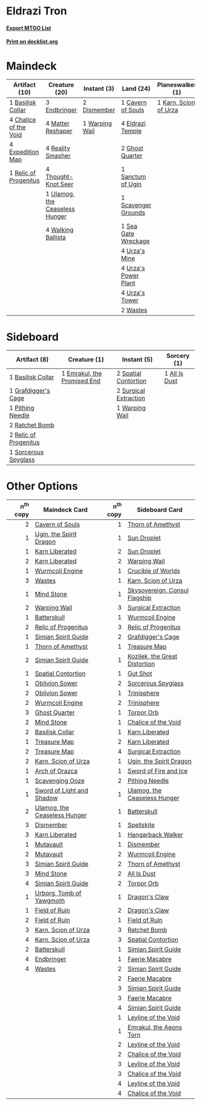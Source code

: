 # Eldrazi Tron

#### [Export MTGO List](../collection/Eldrazi%20Tron/Eldrazi%20Tron.txt)
#### [Print on decklist.org](http://decklist.org/?deckmain=2%09All%20Is%20Dust%0A1%09Basilisk%20Collar%0A1%09Cavern%20of%20Souls%0A4%09Chalice%20of%20the%20Void%0A2%09Dismember%0A4%09Eldrazi%20Temple%0A3%09Endbringer%0A4%09Expedition%20Map%0A2%09Ghost%20Quarter%0A1%09Karn,%20Scion%20of%20Urza%0A4%09Matter%20Reshaper%0A4%09Reality%20Smasher%0A1%09Relic%20of%20Progenitus%0A1%09Sanctum%20of%20Ugin%0A1%09Scavenger%20Grounds%0A1%09Sea%20Gate%20Wreckage%0A4%09Thought-Knot%20Seer%0A1%09Ulamog,%20the%20Ceaseless%20Hunger%0A4%09Urza's%20Mine%0A4%09Urza's%20Power%20Plant%0A4%09Urza's%20Tower%0A4%09Walking%20Ballista%0A1%09Warping%20Wail%0A2%09Wastes&deckside=1%09All%20Is%20Dust%0A1%09Basilisk%20Collar%0A1%09Emrakul,%20the%20Promised%20End%0A1%09Grafdigger's%20Cage%0A1%09Pithing%20Needle%0A2%09Ratchet%20Bomb%0A2%09Relic%20of%20Progenitus%0A1%09Sorcerous%20Spyglass%0A2%09Spatial%20Contortion%0A2%09Surgical%20Extraction%0A1%09Warping%20Wail)
# Maindeck

|                                         Artifact (10)                                          |                                              Creature (20)                                              |                                       Instant (3)                                       |                                          Land (24)                                           |                                        Planeswalker (1)                                        |                                      Sorcery (2)                                       |
|------------------------------------------------------------------------------------------------|---------------------------------------------------------------------------------------------------------|-----------------------------------------------------------------------------------------|----------------------------------------------------------------------------------------------|------------------------------------------------------------------------------------------------|----------------------------------------------------------------------------------------|
|1 [Basilisk Collar](http://gatherer.wizards.com/Pages/Card/Details.aspx?multiverseid=426041)    |3 [Endbringer](http://gatherer.wizards.com/Pages/Card/Details.aspx?multiverseid=407513)                  |2 [Dismember](http://gatherer.wizards.com/Pages/Card/Details.aspx?multiverseid=382182)   |1 [Cavern of Souls](http://gatherer.wizards.com/Pages/Card/Details.aspx?multiverseid=278058)  |1 [Karn, Scion of Urza](http://gatherer.wizards.com/Pages/Card/Details.aspx?multiverseid=442889)|2 [All Is Dust](http://gatherer.wizards.com/Pages/Card/Details.aspx?multiverseid=397750)|
|4 [Chalice of the Void](http://gatherer.wizards.com/Pages/Card/Details.aspx?multiverseid=442211)|4 [Matter Reshaper](http://gatherer.wizards.com/Pages/Card/Details.aspx?multiverseid=407516)             |1 [Warping Wail](http://gatherer.wizards.com/Pages/Card/Details.aspx?multiverseid=407522)|4 [Eldrazi Temple](http://gatherer.wizards.com/Pages/Card/Details.aspx?multiverseid=401710)   |                                                                                                |                                                                                        |
|4 [Expedition Map](http://gatherer.wizards.com/Pages/Card/Details.aspx?multiverseid=397742)     |4 [Reality Smasher](http://gatherer.wizards.com/Pages/Card/Details.aspx?multiverseid=407517)             |                                                                                         |2 [Ghost Quarter](http://gatherer.wizards.com/Pages/Card/Details.aspx?multiverseid=389534)    |                                                                                                |                                                                                        |
|1 [Relic of Progenitus](http://gatherer.wizards.com/Pages/Card/Details.aspx?multiverseid=174824)|4 [Thought-Knot Seer](http://gatherer.wizards.com/Pages/Card/Details.aspx?multiverseid=407519)           |                                                                                         |1 [Sanctum of Ugin](http://gatherer.wizards.com/Pages/Card/Details.aspx?multiverseid=402022)  |                                                                                                |                                                                                        |
|                                                                                                |1 [Ulamog, the Ceaseless Hunger](http://gatherer.wizards.com/Pages/Card/Details.aspx?multiverseid=402079)|                                                                                         |1 [Scavenger Grounds](http://gatherer.wizards.com/Pages/Card/Details.aspx?multiverseid=430871)|                                                                                                |                                                                                        |
|                                                                                                |4 [Walking Ballista](http://gatherer.wizards.com/Pages/Card/Details.aspx?multiverseid=423848)            |                                                                                         |1 [Sea Gate Wreckage](http://gatherer.wizards.com/Pages/Card/Details.aspx?multiverseid=407687)|                                                                                                |                                                                                        |
|                                                                                                |                                                                                                         |                                                                                         |4 [Urza's Mine](http://gatherer.wizards.com/Pages/Card/Details.aspx?multiverseid=4192)        |                                                                                                |                                                                                        |
|                                                                                                |                                                                                                         |                                                                                         |4 [Urza's Power Plant](http://gatherer.wizards.com/Pages/Card/Details.aspx?multiverseid=4193) |                                                                                                |                                                                                        |
|                                                                                                |                                                                                                         |                                                                                         |4 [Urza's Tower](http://gatherer.wizards.com/Pages/Card/Details.aspx?multiverseid=4194)       |                                                                                                |                                                                                        |
|                                                                                                |                                                                                                         |                                                                                         |2 [Wastes](http://gatherer.wizards.com/Pages/Card/Details.aspx?multiverseid=407694)           |                                                                                                |                                                                                        |


# Sideboard

|                                          Artifact (8)                                          |                                             Creature (1)                                             |                                          Instant (5)                                           |                                      Sorcery (1)                                       |
|------------------------------------------------------------------------------------------------|------------------------------------------------------------------------------------------------------|------------------------------------------------------------------------------------------------|----------------------------------------------------------------------------------------|
|1 [Basilisk Collar](http://gatherer.wizards.com/Pages/Card/Details.aspx?multiverseid=426041)    |1 [Emrakul, the Promised End](http://gatherer.wizards.com/Pages/Card/Details.aspx?multiverseid=414295)|2 [Spatial Contortion](http://gatherer.wizards.com/Pages/Card/Details.aspx?multiverseid=407518) |1 [All Is Dust](http://gatherer.wizards.com/Pages/Card/Details.aspx?multiverseid=397750)|
|1 [Grafdigger's Cage](http://gatherer.wizards.com/Pages/Card/Details.aspx?multiverseid=278452)  |                                                                                                      |2 [Surgical Extraction](http://gatherer.wizards.com/Pages/Card/Details.aspx?multiverseid=397706)|                                                                                        |
|1 [Pithing Needle](http://gatherer.wizards.com/Pages/Card/Details.aspx?multiverseid=129526)     |                                                                                                      |1 [Warping Wail](http://gatherer.wizards.com/Pages/Card/Details.aspx?multiverseid=407522)       |                                                                                        |
|2 [Ratchet Bomb](http://gatherer.wizards.com/Pages/Card/Details.aspx?multiverseid=370623)       |                                                                                                      |                                                                                                |                                                                                        |
|2 [Relic of Progenitus](http://gatherer.wizards.com/Pages/Card/Details.aspx?multiverseid=174824)|                                                                                                      |                                                                                                |                                                                                        |
|1 [Sorcerous Spyglass](http://gatherer.wizards.com/Pages/Card/Details.aspx?multiverseid=435407) |                                                                                                      |                                                                                                |                                                                                        |


# Other Options

|*n*<sup>th</sup> copy|                                             Maindeck Card                                             |*n*<sup>th</sup> copy|                                             Sideboard Card                                             |
|--------------------:|-------------------------------------------------------------------------------------------------------|--------------------:|--------------------------------------------------------------------------------------------------------|
|                    2|[Cavern of Souls](http://gatherer.wizards.com/Pages/Card/Details.aspx?multiverseid=278058)             |                    1|[Thorn of Amethyst](http://gatherer.wizards.com/Pages/Card/Details.aspx?multiverseid=140166)            |
|                    1|[Ugin, the Spirit Dragon](http://gatherer.wizards.com/Pages/Card/Details.aspx?multiverseid=391948)     |                    1|[Sun Droplet](http://gatherer.wizards.com/Pages/Card/Details.aspx?multiverseid=220530)                  |
|                    1|[Karn Liberated](http://gatherer.wizards.com/Pages/Card/Details.aspx?multiverseid=397828)              |                    2|[Sun Droplet](http://gatherer.wizards.com/Pages/Card/Details.aspx?multiverseid=220530)                  |
|                    2|[Karn Liberated](http://gatherer.wizards.com/Pages/Card/Details.aspx?multiverseid=397828)              |                    2|[Warping Wail](http://gatherer.wizards.com/Pages/Card/Details.aspx?multiverseid=407522)                 |
|                    1|[Wurmcoil Engine](http://gatherer.wizards.com/Pages/Card/Details.aspx?multiverseid=389756)             |                    1|[Crucible of Worlds](http://gatherer.wizards.com/Pages/Card/Details.aspx?multiverseid=129480)           |
|                    3|[Wastes](http://gatherer.wizards.com/Pages/Card/Details.aspx?multiverseid=407694)                      |                    1|[Karn, Scion of Urza](http://gatherer.wizards.com/Pages/Card/Details.aspx?multiverseid=442889)          |
|                    1|[Mind Stone](http://gatherer.wizards.com/Pages/Card/Details.aspx?multiverseid=135280)                  |                    1|[Skysovereign, Consul Flagship](http://gatherer.wizards.com/Pages/Card/Details.aspx?multiverseid=417807)|
|                    2|[Warping Wail](http://gatherer.wizards.com/Pages/Card/Details.aspx?multiverseid=407522)                |                    3|[Surgical Extraction](http://gatherer.wizards.com/Pages/Card/Details.aspx?multiverseid=397706)          |
|                    1|[Batterskull](http://gatherer.wizards.com/Pages/Card/Details.aspx?multiverseid=233055)                 |                    1|[Wurmcoil Engine](http://gatherer.wizards.com/Pages/Card/Details.aspx?multiverseid=389756)              |
|                    2|[Relic of Progenitus](http://gatherer.wizards.com/Pages/Card/Details.aspx?multiverseid=174824)         |                    3|[Relic of Progenitus](http://gatherer.wizards.com/Pages/Card/Details.aspx?multiverseid=174824)          |
|                    1|[Simian Spirit Guide](http://gatherer.wizards.com/Pages/Card/Details.aspx?multiverseid=442137)         |                    2|[Grafdigger's Cage](http://gatherer.wizards.com/Pages/Card/Details.aspx?multiverseid=278452)            |
|                    1|[Thorn of Amethyst](http://gatherer.wizards.com/Pages/Card/Details.aspx?multiverseid=140166)           |                    1|[Treasure Map](http://gatherer.wizards.com/Pages/Card/Details.aspx?multiverseid=435410)                 |
|                    2|[Simian Spirit Guide](http://gatherer.wizards.com/Pages/Card/Details.aspx?multiverseid=442137)         |                    1|[Kozilek, the Great Distortion](http://gatherer.wizards.com/Pages/Card/Details.aspx?multiverseid=407514)|
|                    1|[Spatial Contortion](http://gatherer.wizards.com/Pages/Card/Details.aspx?multiverseid=407518)          |                    1|[Gut Shot](http://gatherer.wizards.com/Pages/Card/Details.aspx?multiverseid=397673)                     |
|                    1|[Oblivion Sower](http://gatherer.wizards.com/Pages/Card/Details.aspx?multiverseid=401972)              |                    2|[Sorcerous Spyglass](http://gatherer.wizards.com/Pages/Card/Details.aspx?multiverseid=435407)           |
|                    2|[Oblivion Sower](http://gatherer.wizards.com/Pages/Card/Details.aspx?multiverseid=401972)              |                    1|[Trinisphere](http://gatherer.wizards.com/Pages/Card/Details.aspx?multiverseid=43545)                   |
|                    2|[Wurmcoil Engine](http://gatherer.wizards.com/Pages/Card/Details.aspx?multiverseid=389756)             |                    2|[Trinisphere](http://gatherer.wizards.com/Pages/Card/Details.aspx?multiverseid=43545)                   |
|                    3|[Ghost Quarter](http://gatherer.wizards.com/Pages/Card/Details.aspx?multiverseid=389534)               |                    1|[Torpor Orb](http://gatherer.wizards.com/Pages/Card/Details.aspx?multiverseid=233069)                   |
|                    2|[Mind Stone](http://gatherer.wizards.com/Pages/Card/Details.aspx?multiverseid=135280)                  |                    1|[Chalice of the Void](http://gatherer.wizards.com/Pages/Card/Details.aspx?multiverseid=442211)          |
|                    2|[Basilisk Collar](http://gatherer.wizards.com/Pages/Card/Details.aspx?multiverseid=426041)             |                    1|[Karn Liberated](http://gatherer.wizards.com/Pages/Card/Details.aspx?multiverseid=397828)               |
|                    1|[Treasure Map](http://gatherer.wizards.com/Pages/Card/Details.aspx?multiverseid=435410)                |                    2|[Karn Liberated](http://gatherer.wizards.com/Pages/Card/Details.aspx?multiverseid=397828)               |
|                    2|[Treasure Map](http://gatherer.wizards.com/Pages/Card/Details.aspx?multiverseid=435410)                |                    4|[Surgical Extraction](http://gatherer.wizards.com/Pages/Card/Details.aspx?multiverseid=397706)          |
|                    2|[Karn, Scion of Urza](http://gatherer.wizards.com/Pages/Card/Details.aspx?multiverseid=442889)         |                    1|[Ugin, the Spirit Dragon](http://gatherer.wizards.com/Pages/Card/Details.aspx?multiverseid=391948)      |
|                    1|[Arch of Orazca](http://gatherer.wizards.com/Pages/Card/Details.aspx?multiverseid=439849)              |                    1|[Sword of Fire and Ice](http://gatherer.wizards.com/Pages/Card/Details.aspx?multiverseid=46429)         |
|                    1|[Scavenging Ooze](http://gatherer.wizards.com/Pages/Card/Details.aspx?multiverseid=420783)             |                    2|[Pithing Needle](http://gatherer.wizards.com/Pages/Card/Details.aspx?multiverseid=129526)               |
|                    1|[Sword of Light and Shadow](http://gatherer.wizards.com/Pages/Card/Details.aspx?multiverseid=47453)    |                    1|[Ulamog, the Ceaseless Hunger](http://gatherer.wizards.com/Pages/Card/Details.aspx?multiverseid=402079) |
|                    2|[Ulamog, the Ceaseless Hunger](http://gatherer.wizards.com/Pages/Card/Details.aspx?multiverseid=402079)|                    1|[Batterskull](http://gatherer.wizards.com/Pages/Card/Details.aspx?multiverseid=233055)                  |
|                    3|[Dismember](http://gatherer.wizards.com/Pages/Card/Details.aspx?multiverseid=382182)                   |                    1|[Spellskite](http://gatherer.wizards.com/Pages/Card/Details.aspx?multiverseid=397743)                   |
|                    3|[Karn Liberated](http://gatherer.wizards.com/Pages/Card/Details.aspx?multiverseid=397828)              |                    1|[Hangarback Walker](http://gatherer.wizards.com/Pages/Card/Details.aspx?multiverseid=420600)            |
|                    1|[Mutavault](http://gatherer.wizards.com/Pages/Card/Details.aspx?multiverseid=370733)                   |                    1|[Dismember](http://gatherer.wizards.com/Pages/Card/Details.aspx?multiverseid=382182)                    |
|                    2|[Mutavault](http://gatherer.wizards.com/Pages/Card/Details.aspx?multiverseid=370733)                   |                    2|[Wurmcoil Engine](http://gatherer.wizards.com/Pages/Card/Details.aspx?multiverseid=389756)              |
|                    3|[Simian Spirit Guide](http://gatherer.wizards.com/Pages/Card/Details.aspx?multiverseid=442137)         |                    2|[Thorn of Amethyst](http://gatherer.wizards.com/Pages/Card/Details.aspx?multiverseid=140166)            |
|                    3|[Mind Stone](http://gatherer.wizards.com/Pages/Card/Details.aspx?multiverseid=135280)                  |                    2|[All Is Dust](http://gatherer.wizards.com/Pages/Card/Details.aspx?multiverseid=397750)                  |
|                    4|[Simian Spirit Guide](http://gatherer.wizards.com/Pages/Card/Details.aspx?multiverseid=442137)         |                    2|[Torpor Orb](http://gatherer.wizards.com/Pages/Card/Details.aspx?multiverseid=233069)                   |
|                    1|[Urborg, Tomb of Yawgmoth](http://gatherer.wizards.com/Pages/Card/Details.aspx?multiverseid=383425)    |                    1|[Dragon's Claw](http://gatherer.wizards.com/Pages/Card/Details.aspx?multiverseid=129527)                |
|                    1|[Field of Ruin](http://gatherer.wizards.com/Pages/Card/Details.aspx?multiverseid=435415)               |                    2|[Dragon's Claw](http://gatherer.wizards.com/Pages/Card/Details.aspx?multiverseid=129527)                |
|                    2|[Field of Ruin](http://gatherer.wizards.com/Pages/Card/Details.aspx?multiverseid=435415)               |                    1|[Field of Ruin](http://gatherer.wizards.com/Pages/Card/Details.aspx?multiverseid=435415)                |
|                    3|[Karn, Scion of Urza](http://gatherer.wizards.com/Pages/Card/Details.aspx?multiverseid=442889)         |                    3|[Ratchet Bomb](http://gatherer.wizards.com/Pages/Card/Details.aspx?multiverseid=370623)                 |
|                    4|[Karn, Scion of Urza](http://gatherer.wizards.com/Pages/Card/Details.aspx?multiverseid=442889)         |                    3|[Spatial Contortion](http://gatherer.wizards.com/Pages/Card/Details.aspx?multiverseid=407518)           |
|                    2|[Batterskull](http://gatherer.wizards.com/Pages/Card/Details.aspx?multiverseid=233055)                 |                    1|[Simian Spirit Guide](http://gatherer.wizards.com/Pages/Card/Details.aspx?multiverseid=442137)          |
|                    4|[Endbringer](http://gatherer.wizards.com/Pages/Card/Details.aspx?multiverseid=407513)                  |                    1|[Faerie Macabre](http://gatherer.wizards.com/Pages/Card/Details.aspx?multiverseid=201822)               |
|                    4|[Wastes](http://gatherer.wizards.com/Pages/Card/Details.aspx?multiverseid=407694)                      |                    2|[Simian Spirit Guide](http://gatherer.wizards.com/Pages/Card/Details.aspx?multiverseid=442137)          |
|                     |                                                                                                       |                    2|[Faerie Macabre](http://gatherer.wizards.com/Pages/Card/Details.aspx?multiverseid=201822)               |
|                     |                                                                                                       |                    3|[Simian Spirit Guide](http://gatherer.wizards.com/Pages/Card/Details.aspx?multiverseid=442137)          |
|                     |                                                                                                       |                    3|[Faerie Macabre](http://gatherer.wizards.com/Pages/Card/Details.aspx?multiverseid=201822)               |
|                     |                                                                                                       |                    4|[Simian Spirit Guide](http://gatherer.wizards.com/Pages/Card/Details.aspx?multiverseid=442137)          |
|                     |                                                                                                       |                    1|[Leyline of the Void](http://gatherer.wizards.com/Pages/Card/Details.aspx?multiverseid=107682)          |
|                     |                                                                                                       |                    1|[Emrakul, the Aeons Torn](http://gatherer.wizards.com/Pages/Card/Details.aspx?multiverseid=397905)      |
|                     |                                                                                                       |                    2|[Leyline of the Void](http://gatherer.wizards.com/Pages/Card/Details.aspx?multiverseid=107682)          |
|                     |                                                                                                       |                    2|[Chalice of the Void](http://gatherer.wizards.com/Pages/Card/Details.aspx?multiverseid=442211)          |
|                     |                                                                                                       |                    3|[Leyline of the Void](http://gatherer.wizards.com/Pages/Card/Details.aspx?multiverseid=107682)          |
|                     |                                                                                                       |                    3|[Chalice of the Void](http://gatherer.wizards.com/Pages/Card/Details.aspx?multiverseid=442211)          |
|                     |                                                                                                       |                    4|[Leyline of the Void](http://gatherer.wizards.com/Pages/Card/Details.aspx?multiverseid=107682)          |
|                     |                                                                                                       |                    4|[Chalice of the Void](http://gatherer.wizards.com/Pages/Card/Details.aspx?multiverseid=442211)          |

